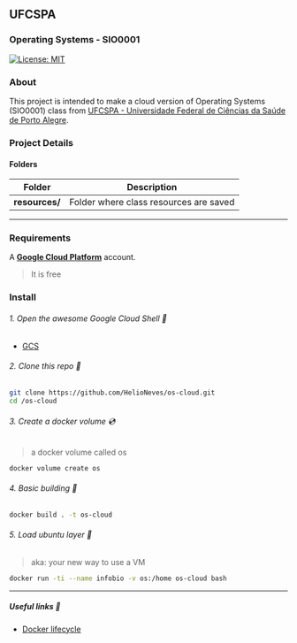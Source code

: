 ## UFCSPA
### Operating Systems - SIO0001

[![License: MIT](https://img.shields.io/badge/License-MIT-yellow.svg)](https://opensource.org/licenses/MIT)

### About

This project is intended to make a cloud version of Operating Systems (SIO0001) class from [UFCSPA - Universidade Federal de Ciências da Saúde de Porto Alegre](https://www.ufcspa.edu.br/ "UFCSPA - Universidade Federal de Ciências da Saúde de Porto Alegre").

### Project Details
#### Folders
| Folder  | Description  |
| :------------: | :------------: |
| **resources/**  |  Folder where class resources are saved  |

---

### Requirements

A **[Google Cloud Platform](https://console.cloud.google.com/?hl=pt-BR "Google Cloud Platform")** account. 

> It is free 


### Install

###### 1. Open the awesome Google Cloud Shell :shell:

- [GCS](https://cloud.google.com/shell/ "GCS") 

###### 2. Clone this repo :pizza:

```bash
git clone https://github.com/HelioNeves/os-cloud.git
cd /os-cloud
```
###### 3. Create a docker volume :cd:
> a docker volume called os

```bash
docker volume create os
```

###### 4. Basic building :wrench:

```bash
docker build . -t os-cloud
```

###### 5.  Load ubuntu layer :rainbow:
> aka: your new way to use a VM

```bash
docker run -ti --name infobio -v os:/home os-cloud bash
```

------------

##### Useful links :whale:
- [Docker lifecycle](https://medium.com/nagarwal/lifecycle-of-docker-container-d2da9f85959 "Docker lifecycle")
